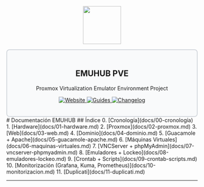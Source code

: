 <div align="center">
  <p align="center">
    <a href="#">
      <img src="" height="100px" />
    </a>
  </p>
</div>

<div style="border: 2px solid #d1d5db; padding: 20px; border-radius: 8px; background-color: #f9fafb;">
  <h2 align="center">EMUHUB PVE</h2>
  <p align="center">Proxmox Virtualization Emulator Environment Project</p>
  <p align="center">
    <a href="https://emuhub.org:8443">
      <img src="https://img.shields.io/badge/Website-4c9b3f?style=for-the-badge&logo=github&logoColor=white" alt="Website" />
    </a>
    <a href="https://emuhub.org:8443">
      <img src="https://img.shields.io/badge/Guides-0077b5?style=for-the-badge&logo=read-the-docs&logoColor=white" alt="Guides" />
    </a> 
    <a href="https://emuhub.org:8443">
      <img src="https://img.shields.io/badge/Changelog-6c5ce7?style=for-the-badge&logo=git&logoColor=white" alt="Changelog" />
    </a>
  </p>
</div>
<div>
  # Documentación EMUHUB
  ## Índice
  0. [Cronología](docs/00-cronología)
  1. [Hardware](docs/01-hardware.md)
  2. [Proxmox](docs/02-proxmox.md)
  3. [Web](docs/03-web.md)
  4. [Dominio](docs/04-dominio.md)
  5. [Guacamole + Apache](docs/05-guacamole-apache.md)
  6. [Máquinas Virtuales](docs/06-maquinas-virtuales.md)
  7. [VNCServer + phpMyAdmin](docs/07-vncserver-phpmyadmin.md)
  8. [Emuladores + Lockeo](docs/08-emuladores-lockeo.md)
  9. [Crontab + Scripts](docs/09-crontab-scripts.md)
  10. [Monitorización (Grafana, Kuma, Prometheus)](docs/10-monitorizacion.md)
  11. [Duplicati](docs/11-duplicati.md)
</div>

---


